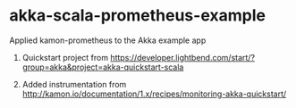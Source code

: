 # akka-scala-prometheus-example
Applied kamon-prometheus to the Akka example app

1. Quickstart project from https://developer.lightbend.com/start/?group=akka&project=akka-quickstart-scala

2. Added instrumentation from http://kamon.io/documentation/1.x/recipes/monitoring-akka-quickstart/


